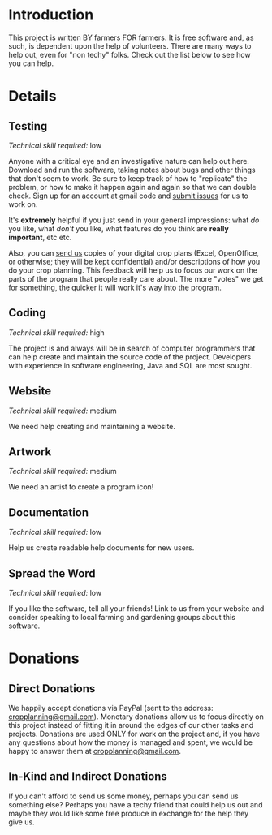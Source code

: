 # Introduction #

This project is written BY farmers FOR farmers.  It is free software and, as such, is dependent upon the help of volunteers.  There are many ways to help out, even for "non techy" folks.  Check out the list below to see how you can help.

# Details #

## Testing ##

_Technical skill required:_ low

Anyone with a critical eye and an investigative nature can help out here.  Download and run the software, taking notes about bugs and other things that don't seem to work.  Be sure to keep track of how to "replicate" the problem, or how to make it happen again and again so that we can double check.  Sign up for an account at gmail code and
[submit issues](http://code.google.com/p/cropplanning/issues/list) for us to work on.

It's **extremely** helpful if you just send in your general impressions: what _do_ you like, what _don't_ you like, what features do you think are **really important**, etc etc.

Also, you can [send us](mailto:cropplanning@gmail.com) copies of your digital crop plans (Excel, OpenOffice, or otherwise; they will be kept confidential) and/or descriptions of how you do your crop planning.  This feedback will help us to focus our work on the parts of the program that people really care about.  The more "votes" we get for something, the quicker it will work it's way into the program.


## Coding ##

_Technical skill required:_ high

The project is and always will be in search of computer programmers that can help create and maintain the source code of the project.  Developers with experience in software engineering, Java and SQL are most sought.

## Website ##

_Technical skill required:_ medium

We need help creating and maintaining a website.


## Artwork ##

_Technical skill required:_ medium

We need an artist to create a program icon!


## Documentation ##

_Technical skill required:_ low

Help us create readable help documents for new users.

## Spread the Word ##

_Technical skill required:_ low

If you like the software, tell all your friends!  Link to us from your website and consider speaking to local farming and gardening groups about this software.

# Donations #

## Direct Donations ##

We happily accept donations via PayPal (sent to the address: [cropplanning@gmail.com](mailto:cropplanning@gmail.com)).  Monetary donations allow us to focus directly on this project instead of fitting it in around the edges of our other tasks and projects.  Donations are used ONLY for work on the project and, if you have any questions about how the money is managed and spent, we would be happy to answer them at [cropplanning@gmail.com](mailto:cropplanning@gmail.com).

## In-Kind and Indirect Donations ##

If you can't afford to send us some money, perhaps you can send us something else?  Perhaps you have a techy friend that could help us out and maybe they would like some free produce in exchange for the help they give us.